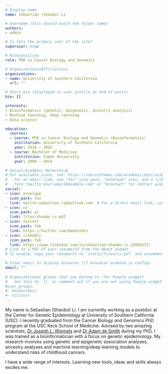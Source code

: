 ```yaml
---
# Display name
name: Sebastian (Shaobo) Li

# Username (this should match the folder name)
authors:
- admin

# Is this the primary user of the site?
superuser: true

# Role/position
role: PhD in Cancer Biology and Genomics

# Organizations/Affiliations
organizations:
- name: University of Southern California
  url: ""

# Short bio (displayed in user profile at end of posts)
bio: []

interests:
- Bioinformatics (genetic, epigenetic, ancestry analysis)
- Machine learning, deep learning
- Data science

education:
  courses:
  - course: PhD in Cancer Biology and Genomics (Bioinformatics)
    institution: University of Southern California
    year: 2018 – 2022
  - course: Bachelor of Medicine
    institution: Fudan University
    year: 2009 – 2014

# Social/Academic Networking
# For available icons, see: https://sourcethemes.com/academic/docs/widgets/#icons
#   For an email link, use "fas" icon pack, "envelope" icon, and a link in the
#   form "mailto:your-email@example.com" or "#contact" for contact widget.
social:
- icon: envelope
  icon_pack: fas
  link: mailto:sebastian.li@outlook.com  # For a direct email link, use "mailto:test@example.org".
- icon: cv
  icon_pack: ai
  link: files/shaobo_cv.pdf
- icon: twitter
  icon_pack: fab
  link: https://twitter.com/bodostats
- icon: linkedin
  icon_pack: fab
  link: https://www.linkedin.com/in/sebastian-shaobo-li-22864217/
# Link to a PDF of your resume/CV from the About widget.
# To enable, copy your resume/CV to `static/files/cv.pdf` and uncomment the lines below.  

# Enter email to display Gravatar (if Gravatar enabled in Config)
email: ""
  
# Organizational groups that you belong to (for People widget)
#   Set this to `[]` or comment out if you are not using People widget.  
#user_groups:
#- Researchers
#- Visitors
---
```


My name is Sebastian (Shaobo) Li. I am currently working as a postdoc at the Center for Genetic Epidemiology at University of Southern California (USC).
I recently graduated from the Cancer Biology and Genomics PhD program at the USC Keck School of Medicine. Advised by two amazing scientists, [Dr Joseph L. Wiemels](https://keck.usc.edu/faculty-search/joseph-leo-wiemels/) and [Dr Adam de Smith](https://keck.usc.edu/faculty-search/adam-de-smith/) during my PhD, I was trained as a bioinformatician with a focus on genetic epidemiology. My research involves using genetic and epigenetic association analyses, ancestry analyses and machine learning/deep learning models to understand risks of childhood cancers. 

I have a wide range of interests. Learning new tools, ideas and skills always excites me.